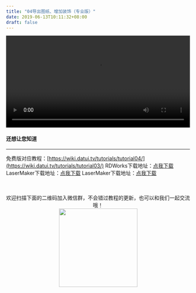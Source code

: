 ```yaml
---
title: "04导出图纸、增加装饰（专业版）"
date: 2019-06-13T10:11:32+08:00
draft: false
---
```



<div class="video">
<video controls="controls" width="100%">
  <source type="video/mp4" src="https://makerbrush.s3.cn-north-1.amazonaws.com.cn/Tutorials/04Export_for_pro_version.mp4"></source>
</video>
</div>

#### 还想让您知道
_______________________________
免费版对应教程：[https://wiki.datui.tv/tutorials/tutorial04/](https://wiki.datui.tv/tutorials/tutorial03/)
RDWorks下载地址：[点我下载](http://down2.121down.com:8181/soft/RDWorksv8.zip)
LaserMaker下载地址：[点我下载](http://www.thunderlaser.cn/upload/download/LaserMaker.zip)
LaserMaker下载地址：[点我下载](http://laserbox.oss-cn-shenzhen.aliyuncs.com/software/win/laserbox-v0.2.4.exe)

<br/>
<br/>

<center>欢迎扫描下面的二维码加入微信群，不会错过教程的更新，也可以和我们一起交流哦！</center >

<center><img src="../../img/WechatIMG1189.jpeg" style="width: 215px; margin: unset;"/></center >